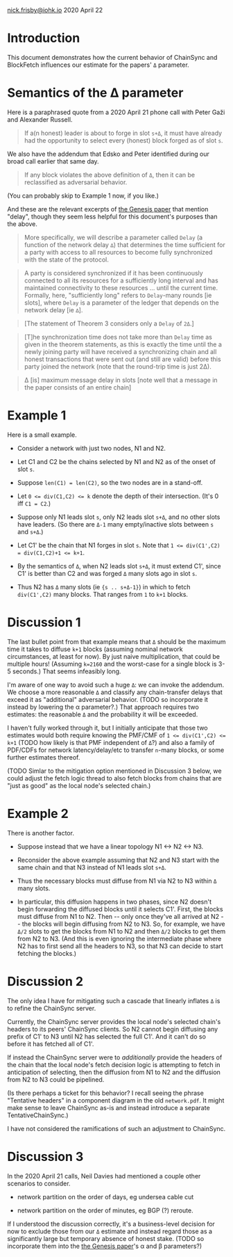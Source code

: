 nick.frisby@iohk.io
2020 April 22

# Introduction

This document demonstrates how the current behavior of ChainSync and BlockFetch
influences our estimate for the papers' `Δ` parameter.

# Semantics of the Δ parameter

Here is a paraphrased quote from a 2020 April 21 phone call with Peter Gaži and
Alexander Russell.

> If a(n honest) leader is about to forge in slot `s+Δ`, it must have already
  had the opportunity to select every (honest) block forged as of slot `s`.

We also have the addendum that Edsko and Peter identified during our broad call
earlier that same day.

> If any block violates the above definition of `Δ`, then it can be
  reclassified as adversarial behavior.

(You can probably skip to Example 1 now, if you like.)

And these are the relevant excerpts of [the Genesis
paper](https://eprint.iacr.org/2018/378) that mention "delay", though they seem
less helpful for this document's purposes than the above.

> More specifically, we will describe a parameter called `Delay` (a function of
  the network delay `∆`) that determines the time sufficient for a party with
  access to all resources to become fully synchronized with the state of the
  protocol.

> A party is considered synchronized if it has been continuously connected to
  all its resources for a sufficiently long interval and has maintained
  connectivity to these resources ... until the current time. Formally, here,
  "sufficiently long" refers to `Delay`-many rounds [ie slots], where `Delay`
  is a parameter of the ledger that depends on the network delay [ie `∆`].

> [The statement of Theorem 3 considers only a `Delay` of `2Δ`.]

> [T]he synchronization time does not take more than `Delay` time as given in
  the theorem statements, as this is exactly the time until the a newly joining
  party will have received a synchronizing chain and all honest transactions
  that were sent out (and still are valid) before this party joined the network
  (note that the round-trip time is just 2∆).

> ∆ [is] maximum message delay in slots [note well that a message in the paper
  consists of an entire chain]

# Example 1

Here is a small example.

 * Consider a network with just two nodes, N1 and N2.

 * Let C1 and C2 be the chains selected by N1 and N2 as of the onset of slot
   `s`.

 * Suppose `len(C1) = len(C2)`, so the two nodes are in a stand-off.

 * Let `0 <= div(C1,C2) <= k` denote the depth of their intersection. (It's 0
   iff `C1 = C2`.)

 * Suppose only N1 leads slot `s`, only N2 leads slot `s+Δ`, and no other slots
   have leaders. (So there are `Δ-1` many empty/inactive slots between `s` and
   `s+Δ`.)

 * Let C1' be the chain that N1 forges in slot `s`. Note that `1 <= div(C1',C2)
   = div(C1,C2)+1 <= k+1`.

 * By the semantics of `Δ`, when N2 leads slot `s+Δ`, it must extend C1', since
   C1' is better than C2 and was forged `Δ` many slots ago in slot `s`.

 * Thus N2 has `Δ` many slots (ie `{s .. s+Δ-1}`) in which to fetch
   `div(C1',C2)` many blocks. That ranges from `1` to `k+1` blocks.

# Discussion 1

The last bullet point from that example means that `Δ` should be the maximum
time it takes to diffuse `k+1` blocks (assuming nominal network circumstances,
at least for now). By just naive multiplication, that could be multiple hours!
(Assuming `k=2160` and the worst-case for a single block is 3-5 seconds.) That
seems infeasibly long.

I'm aware of one way to avoid such a huge `Δ`: we can invoke the addendum. We
choose a more reasonable `Δ` and classify any chain-transfer delays that exceed
it as "additional" adversarial behavior. (TODO so incorporate it instead by
lowering the α parameter?.) That approach requires two estimates: the
reasonable `Δ` and the probability it will be exceeded.

I haven't fully worked through it, but I initially anticipate that those two
estimates would both require knowing the PMF/CMF of `1 <= div(C1',C2) <= k+1`
(TODO how likely is that PMF independent of `Δ`?) and also a family of PDF/CDFs
for network latency/delay/etc to transfer `n`-many blocks, or some further
estimates thereof.

(TODO Simlar to the mitigation option mentioned in Discussion 3 below, we could
adjust the fetch logic thread to also fetch blocks from chains that are "just
as good" as the local node's selected chain.)

# Example 2

There is another factor.

 * Suppose instead that we have a linear topology N1 <-> N2 <-> N3.

 * Reconsider the above example assuming that N2 and N3 start with the same
   chain and that N3 instead of N1 leads slot `s+Δ`.

 * Thus the necessary blocks must diffuse from N1 via N2 to N3 within `Δ` many
   slots.

 * In particular, this diffusion happens in two phases, since N2 doesn't begin
   forwarding the diffused blocks until it selects C1'. First, the blocks must
   diffuse from N1 to N2. Then -- only once they've all arrived at N2 -- the
   blocks will begin diffusing from N2 to N3. So, for example, we have `Δ/2`
   slots to get the blocks from N1 to N2 and then `Δ/2` blocks to get them from
   N2 to N3. (And this is even ignoring the intermediate phase where N2 has to
   first send all the headers to N3, so that N3 can decide to start fetching
   the blocks.)

# Discussion 2

The only idea I have for mitigating such a cascade that linearly inflates `Δ`
is to refine the ChainSync server.

Currently, the ChainSync server provides the local node's selected chain's
headers to its peers' ChainSync clients. So N2 cannot begin diffusing any
prefix of C1' to N3 until N2 has selected the full C1'. And it can't do so
before it has fetched all of C1'.

If instead the ChainSync server were to *additionally* provide the headers of
the chain that the local node's fetch decision logic is attempting to fetch in
anticipation of selecting, then the diffusion from N1 to N2 and the diffusion
from N2 to N3 could be pipelined.

(Is there perhaps a ticket for this behavior? I recall seeing the phrase
"Tentative headers" in a component diagram in the old `network.pdf`. It might
make sense to leave ChainSync as-is and instead introduce a separate
TentativeChainSync.)

I have not considered the ramifications of such an adjustment to ChainSync.

# Discussion 3

In the 2020 April 21 calls, Neil Davies had mentioned a couple other scenarios
to consider.

 * network partition on the order of days, eg undersea cable cut

 * network partition on the order of minutes, eg BGP (?) reroute.

If I understood the discussion correctly, it's a business-level decision for
now to exclude those from our `Δ` estimate and instead regard those as a
significantly large but temporary absence of honest stake. (TODO so incorporate
them into the [the Genesis paper](https://eprint.iacr.org/2018/378)'s α and β
parameters?)
